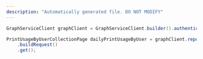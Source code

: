 ```yaml
---
description: "Automatically generated file. DO NOT MODIFY"
---
```

<!-- markdownlint-disable MD041 -->

```java
GraphServiceClient graphClient = GraphServiceClient.builder().authenticationProvider( authProvider ).buildClient();

PrintUsageByUserCollectionPage dailyPrintUsageByUser = graphClient.reports().dailyPrintUsageByUser()
    .buildRequest()
    .get();
```
